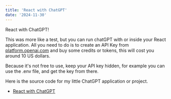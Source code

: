 ```yaml
---
title: 'React with ChatGPT'
date: '2024-11-30'
---
```


React with ChatGPT!

This was more like a test, but you can run chatGPT with or inside your React application. All you need to do is to create an API Key from [platform.openai.com](https://platform.openai.com) and buy some credits or tokens, this will cost you around 10 US dollars.

Because it's not free to use, keep your API key hidden, for example you can use the .env file, and get the key from there.

Here is the source code for my little ChatGPT application or project.

- [React with ChatGPT](https://github.com/n00bsaiboth/react-with-chatgpt)